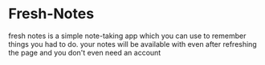 # Fresh-Notes
fresh notes is a simple note-taking app which you can use to remember things you had to do.
your notes will be available with even after refreshing the page and you don't even need an account
